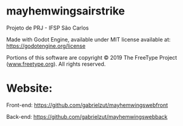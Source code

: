 ﻿# mayhemwingsairstrike
Projeto de PRJ - IFSP São Carlos

Made with Godot Engine, available under MIT license available at: https://godotengine.org/license

Portions of this software are copyright © 2019 The FreeType Project (www.freetype.org). All rights reserved.

# Website:
Front-end: https://github.com/gabrielzut/mayhemwingswebfront

Back-end: https://github.com/gabrielzut/mayhemwingswebback

